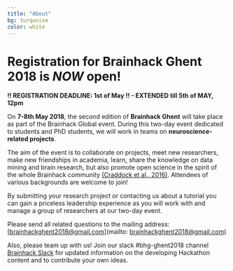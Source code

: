 ```yaml
---
title: "About"	
bg: turquoise
color: white
---
```

	
# Registration for Brainhack Ghent 2018 is _NOW_ open!

**!! REGISTRATION DEADLINE: 1st of May !! - EXTENDED till 5th of MAY, 12pm**

On **7-8th May 2018**, the second edition of **Brainhack Ghent** will take place as part of the Brainhack Global event. During this two-day event dedicated to students and PhD students, we will work in teams on **neuroscience-related projects**. 

The aim of the event is to collaborate on projects, meet new researchers, make new friendships in academia, learn, share the knowledge on data mining and brain research, but also promote open science in the spirit of the whole Brainhack community [(Craddock et al., 2016)](https://gigascience.biomedcentral.com/articles/10.1186/s13742-016-0121-x). Attendees  of various backgrounds are welcome to join!

By submitting your research project or contacting us about a tutorial you can gain a priceless leadership experience as you will  work with and manage a group of researchers at our two-day event.

Please send all related questions to the mailing address: [brainhackghent2018@gmail.com](mailto: brainhackghent2018@gmail.com)

Also, please team up with us! Join our slack #bhg-ghent2018 channel [Brainhack Slack](https://brainhack-slack-invite.herokuapp.com/) for updated information on the developing Hackathon content and to contribute your own ideas.






